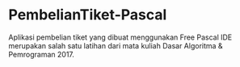 # PembelianTiket-Pascal
Aplikasi pembelian tiket yang dibuat menggunakan Free Pascal IDE merupakan salah satu latihan dari mata kuliah Dasar Algoritma & Pemrograman 2017.
